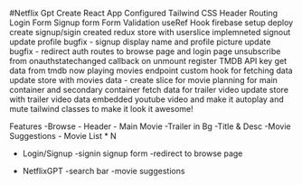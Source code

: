 #Netflix Gpt
Create React App
Configured Tailwind CSS
Header
Routing
Login Form
Signup form
Form Validation 
useRef Hook
firebase setup
deploy 
create signup/sigin 
created redux store with userslice 
implemneted signout
update profile
bugfix -  signup display name and profile picture update
bugfix - redirect auth routes to browse page and login page
unsubscribe from onauthstatechanged callback on unmount
register TMDB API key
get data from tmdb now playing movies endpoint
custom hook for fetching data
update store with movies data - create slice for movie
planning for main container and secondary container
fetch data for trailer video 
update store with trailer video data
embedded youtube video and make it autoplay and mute
tailwind classes to make it look it awesome!

Features 
-Browse
    - Header
    - Main Movie
        -Trailer in Bg
        -Title & Desc
        -Movie Suggestions
            - Movie List * N 
- Login/Signup 
    -signin signup form 
    -redirect to browse page

- NetflixGPT
    -search bar
    -movie suggestions